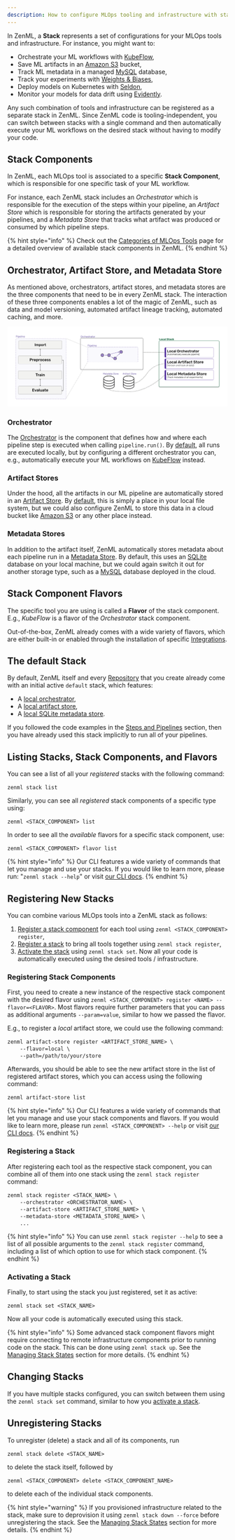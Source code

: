 ```yaml
---
description: How to configure MLOps tooling and infrastructure with stacks
---
```


In ZenML, a **Stack** represents a set of configurations for your MLOps tools
and infrastructure. For instance, you might want to:

- Orchestrate your ML workflows with [KubeFlow](../../mlops_stacks/orchestrators/kubeflow.md),
- Save ML artifacts in an [Amazon S3](../../mlops_stacks/artifact_stores/amazon_s3.md) bucket,
- Track ML metadata in a managed [MySQL](../../mlops_stacks/metadata_stores/mysql.md) database,
- Track your experiments with [Weights & Biases](../../mlops_stacks/experiment_trackers/wandb.md),
- Deploy models on Kubernetes with [Seldon](../../mlops_stacks/model_deployers/seldon.md),
- Monitor your models for data drift using [Evidently](../mlops_stacks/data_validators/evidently.md).

Any such combination of tools and infrastructure can be registered as a 
separate stack in ZenML. Since ZenML code is tooling-independent, you can 
switch between stacks with a single command and then automatically execute your
ML workflows on the desired stack without having to modify your code.

## Stack Components

In ZenML, each MLOps tool is associated to a specific **Stack Component**,
which is responsible for one specific task of your ML workflow. 

For instance, each ZenML stack includes an *Orchestrator* which is responsible
for the execution of the steps within your pipeline, an *Artifact Store* which
is responsible for storing the artifacts generated by your pipelines, and a
*Metadata Store* that tracks what artifact was produced or consumed by which
pipeline steps.

{% hint style="info" %}
Check out the [Categories of MLOps Tools](../../mlops_stacks/categories.md)
page for a detailed overview of available stack components in ZenML.
{% endhint %}

##  Orchestrator, Artifact Store, and Metadata Store

As mentioned above, orchestrators, artifact stores, and metadata stores are the
three components that need to be in every ZenML stack. The interaction of these
three components enables a lot of the magic of ZenML, such as data and model
versioning, automated artifact lineage tracking, automated caching, and more.

![Orchestrators, Artifact Store, and Metadata Store](../../assets/localstack.png)

### Orchestrator

The [Orchestrator](../../mlops_stacks/orchestrators/overview.md) is the 
component that defines how and where each pipeline step is executed when
calling `pipeline.run()`. By [default](../../mlops_stacks/orchestrators/local.md),
all runs are executed locally, but by configuring a different orchestrator you
can, e.g., automatically execute your ML workflows on 
[KubeFlow](../../mlops_stacks/orchestrators/kubeflow.md) instead.

### Artifact Stores

Under the hood, all the artifacts in our ML pipeline are automatically stored
in an [Artifact Store](../../mlops_stacks/artifact_stores/overview.md).
By [default](../../mlops_stacks/artifact_stores/local.md), this is simply a
place in your local file system, but we could also configure ZenML to store
this data in a cloud bucket like [Amazon S3](../../mlops_stacks/artifact_stores/amazon_s3.md) 
or any other place instead.

### Metadata Stores

In addition to the artifact itself, ZenML automatically stores metadata about
each pipeline run in a [Metadata Store](../../mlops_stacks/metadata_stores/overview.md). 
By default, this uses an [SQLite](../../mlops_stacks/metadata_stores/sqlite.md)
database on your local machine, but we could again switch it out for another
storage type, such as a [MySQL](../../mlops_stacks/metadata_stores/mysql.md)
database deployed in the cloud.

## Stack Component Flavors

The specific tool you are using is called a **Flavor** of the stack component. 
E.g., *KubeFlow* is a flavor of the *Orchestrator* stack component.

Out-of-the-box, ZenML already comes with a wide variety of flavors, which are
either built-in or enabled through the installation of specific
[Integrations](../../mlops_stacks/integrations.md).

## The default Stack

By default, ZenML itself and every [Repository](#repositories) that you create
already come with an initial active `default` stack, which features:
- A [local orchestrator](../../mlops_stacks/orchestrators/local.md),
- A [local artifact store](../../mlops_stacks/artifact_stores/local.md),
- A [local SQLite metadata store](../../mlops_stacks/metadata_stores/sqlite.md).

If you followed the code examples in the 
[Steps and Pipelines](steps-and-pipelines.md) section, then you have already
used this stack implicitly to run all of your pipelines.

## Listing Stacks, Stack Components, and Flavors

You can see a list of all your *registered* stacks with the following command:

```shell
zenml stack list
```

Similarly, you can see all *registered* stack components of a specific type using:

```shell
zenml <STACK_COMPONENT> list
```

In order to see all the *available* flavors for a specific stack component, use:

```shell
zenml <STACK_COMPONENT> flavor list
```

{% hint style="info" %}
Our CLI features a wide variety of commands that let you manage and use your stacks.
If you would like to learn more, please run: "`zenml stack --help`"
or visit [our CLI docs](https://apidocs.zenml.io/latest/cli/).
{% endhint %}

## Registering New Stacks

You can combine various MLOps tools into a ZenML stack as follows:

1. [Register a stack component](#registering-stack-components) for each tool 
using `zenml <STACK_COMPONENT> register`,
2. [Register a stack](#registering-a-stack) to bring all tools together using
`zenml stack register`,
3. [Activate the stack](#activating-a-stack) using `zenml stack set`. Now all
your code is automatically executed using the desired tools / infrastructure.

### Registering Stack Components

First, you need to create a new instance of the respective stack component
with the desired flavor using `zenml <STACK_COMPONENT> register <NAME> --flavor=<FLAVOR>`. 
Most flavors require further parameters that you can pass as additional
arguments `--param=value`, similar to how we passed the flavor.

E.g., to register a *local* artifact store, we could use the following command:

```shell
zenml artifact-store register <ARTIFACT_STORE_NAME> \
    --flavor=local \
    --path=/path/to/your/store
```

Afterwards, you should be able to see the new artifact store in the
list of registered artifact stores, which you can access using the following command:

```shell
zenml artifact-store list
```

{% hint style="info" %}
Our CLI features a wide variety of commands that let you manage and use your
stack components and flavors. If you would like to learn more, please run
`zenml <STACK_COMPONENT> --help` or visit [our CLI docs](https://apidocs.zenml.io/latest/cli/).
{% endhint %}

### Registering a Stack

After registering each tool as the respective stack component, you can combine
all of them into one stack using the `zenml stack register` command:

```shell
zenml stack register <STACK_NAME> \
    --orchestrator <ORCHESTRATOR_NAME> \
    --artifact-store <ARTIFACT_STORE_NAME> \
    --metadata-store <METADATA_STORE_NAME> \
    ...
```

{% hint style="info" %}
You can use `zenml stack register --help` to see a list of all possible 
arguments to the `zenml stack register` command, including a list of which 
option to use for which stack component.
{% endhint %}

### Activating a Stack

Finally, to start using the stack you just registered, set it as active:

```shell
zenml stack set <STACK_NAME>
```
Now all your code is automatically executed using this stack.

{% hint style="info" %}
Some advanced stack component flavors might require connecting to remote 
infrastructure components prior to running code on the stack. This can be done
using `zenml stack up`. See the [Managing Stack States](stack-state-management.md)
section for more details.
{% endhint %}

## Changing Stacks

If you have multiple stacks configured, you can switch between them using the
`zenml stack set` command, similar to how you [activate a stack](#activating-a-stack).

## Unregistering Stacks

To unregister (delete) a stack and all of its components, run

```shell
zenml stack delete <STACK_NAME>
```

to delete the stack itself, followed by

```shell
zenml <STACK_COMPONENT> delete <STACK_COMPONENT_NAME>
```

to delete each of the individual stack components.

{% hint style="warning" %}
If you provisioned infrastructure related to the stack, make sure to
deprovision it using `zenml stack down --force` before unregistering the stack.
See the [Managing Stack States](stack-state-management.md) section for more details.
{% endhint %}
